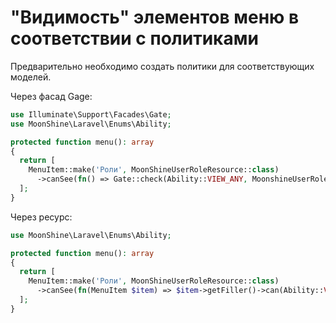 # "Видимость" элементов меню в соответствии с политиками

Предварительно необходимо создать политики для соответствующих моделей.

Через фасад Gage:

```php
use Illuminate\Support\Facades\Gate;
use MoonShine\Laravel\Enums\Ability;

protected function menu(): array
{
  return [
    MenuItem::make('Роли', MoonShineUserRoleResource::class)
      ->canSee(fn() => Gate::check(Ability::VIEW_ANY, MoonshineUserRole::class)),
  ];
}
```

Через ресурс:

```php
use MoonShine\Laravel\Enums\Ability;

protected function menu(): array
{
  return [
    MenuItem::make('Роли', MoonShineUserRoleResource::class)
      ->canSee(fn(MenuItem $item) => $item->getFiller()->can(Ability::VIEW_ANY))
  ];
}
```
